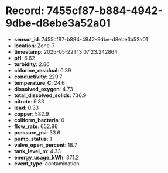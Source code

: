 # Record: 7455cf87-b884-4942-9dbe-d8ebe3a52a01

- **sensor_id**: 7455cf87-b884-4942-9dbe-d8ebe3a52a01
- **location**: Zone-7
- **timestamp**: 2025-05-22T13:07:23.242864
- **pH**: 6.62
- **turbidity**: 2.86
- **chlorine_residual**: 0.39
- **conductivity**: 229.7
- **temperature_C**: 24.6
- **dissolved_oxygen**: 4.73
- **total_dissolved_solids**: 736.9
- **nitrate**: 6.83
- **lead**: 0.33
- **copper**: 582.9
- **coliform_bacteria**: 0
- **flow_rate**: 652.96
- **pressure_psi**: 33.6
- **pump_status**: 1
- **valve_open_percent**: 18.7
- **tank_level_m**: 4.33
- **energy_usage_kWh**: 371.2
- **event_type**: contamination